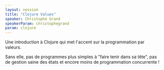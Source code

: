 ```yaml
---
layout: session
title: "Clojure Values"
speaker: Christophe Grand
speakerParam: christophegrand
param: clojure
---
```


Une introduction à Clojure qui met l'accent sur la programmation par valeurs.

Sans elle, pas de programmes plus simples à "faire tenir dans sa tête",
pas de gestion saine des états et encore moins de programmation concurrente !